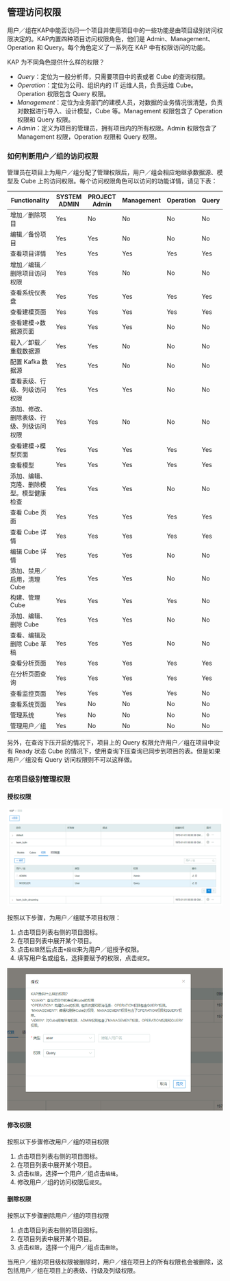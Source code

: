 ## 管理访问权限

用户／组在KAP中能否访问一个项目并使用项目中的一些功能是由项目级别访问权限决定的。KAP内置四种项目访问权限角色，他们是 Admin、Management、Operation 和 Query。每个角色定义了一系列在 KAP 中有权限访问的功能。

KAP 为不同角色提供什么样的权限？

- *Query*：定位为一般分析师，只需要项目中的表或者 Cube 的查询权限。
- *Operation*：定位为公司、组织内的 IT 运维人员，负责运维 Cube。Operation 权限包含 Query 权限。
- *Management*：定位为业务部门的建模人员，对数据的业务情况很清楚，负责对数据进行导入、设计模型，Cube 等。Management 权限包含了 Operation 权限和 Query 权限。
- *Admin*：定义为项目的管理员，拥有项目内的所有权限。Admin 权限包含了 Management 权限，Operation 权限和 Query 权限。


### 如何判断用户／组的访问权限

管理员在项目上为用户／组分配了管理权限后，用户／组会相应地继承数据源、模型及 Cube 上的访问权限。每个访问权限角色可以访问的功能详情，请见下表：

| Functionality        | SYSTEM ADMIN | PROJECT Admin | Management | Operation | Query |
| -------------------- | ------------ | ------------- | ---------- | --------- | ----- |
| 增加／删除项目              | Yes          | No            | No         | No        | No    |
| 编辑／备份项目              | Yes          | Yes           | No         | No        | No    |
| 查看项目详情               | Yes          | Yes           | Yes        | Yes       | Yes   |
| 增加／编辑／删除项目访问权限       | Yes          | Yes           | No         | No        | No    |
| 查看系统仪表盘              | Yes          | Yes           | Yes        | Yes       | Yes   |
| 查看建模页面               | Yes          | Yes           | Yes        | Yes       | Yes   |
| 查看建模->数据源页面          | Yes          | Yes           | Yes        | No        | No    |
| 载入／卸载／重载数据源          | Yes          | Yes           | No         | No        | No    |
| 配置 Kafka 数据源           | Yes          | Yes           | No         | No        | No    |
| 查看表级、行级、列级访问权限       | Yes          | Yes           | Yes        | No        | No    |
| 添加、修改、删除表级、行级、列级访问权限 | Yes          | Yes           | No         | No        | No    |
| 查看建模->模型页面           | Yes          | Yes           | Yes        | Yes       | Yes   |
| 查看模型                 | Yes          | Yes           | Yes        | Yes       | Yes   |
| 添加、编辑、克隆、删除模型。模型健康检查 | Yes          | Yes           | Yes        | No        | No    |
| 查看 Cube 页面             | Yes          | Yes           | Yes        | Yes       | Yes   |
| 查看 Cube 详情             | Yes          | Yes           | Yes        | Yes       | Yes   |
| 编辑 Cube 详情             | Yes          | Yes           | Yes        | No        | No    |
| 添加、禁用／启用，清理 Cube      | Yes          | Yes           | Yes        | No        | No    |
| 构建、管理 Cube            | Yes          | Yes           | Yes        | Yes       | No    |
| 添加、编辑、删除 Cube         | Yes          | Yes           | Yes        | No        | No    |
| 查看、编辑及删除 Cube 草稿       | Yes          | Yes           | Yes        | No        | No    |
| 查看分析页面               | Yes          | Yes           | Yes        | Yes       | Yes   |
| 在分析页面查询              | Yes          | Yes           | Yes        | Yes       | Yes   |
| 查看监控页面               | Yes          | Yes           | Yes        | Yes       | No    |
| 查看系统页面               | Yes          | No            | No         | No        | No    |
| 管理系统                 | Yes          | No            | No         | No        | No    |
| 管理用户／组               | Yes          | No            | No         | No        | No    |

另外，在查询下压开启的情况下，项目上的 Query 权限允许用户／组在项目中没有 Ready 状态 Cube 的情况下，使用查询下压查询已同步到项目的表。但是如果用户／组没有 Query 访问权限则不可以这样做。

### 在项目级别管理权限

#### 授权权限

![授权](images/acl/w_1.png)

按照以下步骤，为用户／组赋予项目权限：

1. 点击项目列表右侧的项目图标。
2. 在项目列表中展开某个项目。
3. 点击`权限`然后点击`+授权`来为用户／组授予权限。
4. 填写用户名或组名，选择要赋予的权限，点击`提交`。

![为用户授权](images/acl/w_2.png)

#### 修改权限

按照以下步骤修改用户／组的项目权限

1. 点击项目列表右侧的项目图标。
2. 在项目列表中展开某个项目。
3. 点击`权限`，选择一个用户／组点击`编辑`。
4. 修改用户／组的访问权限后`提交`。

#### 删除权限

按照以下步骤删除用户／组的项目权限

1. 点击项目列表右侧的项目图标。
2. 在项目列表中展开某个项目。
3. 点击`权限`，选择一个用户／组点击`删除`。

当用户／组的项目级权限被删除时，用户／组在项目上的所有权限也会被删除，这包括用户／组在项目上的表级、行级及列级权限。